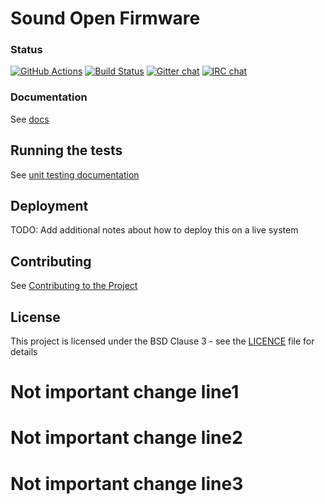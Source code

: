 # Sound Open Firmware

### Status
[![GitHub Actions](https://github.com/thesofproject/sof/workflows/GitHub%20Actions/badge.svg)](https://github.com/thesofproject/sof/actions)
[![Build Status](https://travis-ci.org/thesofproject/sof.svg?branch=master)](https://travis-ci.org/thesofproject/sof/branches)
[![Gitter chat](https://badges.gitter.im/gitterHQ/gitter.png)](https://gitter.im/thesofproject/community)
[![IRC chat](https://img.shields.io/badge/IRC-%23sof-1e72ff.svg)](https://www.irccloud.com/invite?channel=%23sof&hostname=irc.freenode.net&port=6697&ssl=1)

### Documentation

See [docs](https://thesofproject.github.io/latest/index.html)

## Running the tests

See [unit testing documentation](https://thesofproject.github.io/latest/developer_guides/unit_tests.html)

## Deployment

TODO: Add additional notes about how to deploy this on a live system

## Contributing

See [Contributing to the Project](https://thesofproject.github.io/latest/contribute/index.html)

## License

This project is licensed under the BSD Clause 3 - see the [LICENCE](LICENCE) file for details

# Not important change line1
# Not important change line2
# Not important change line3
